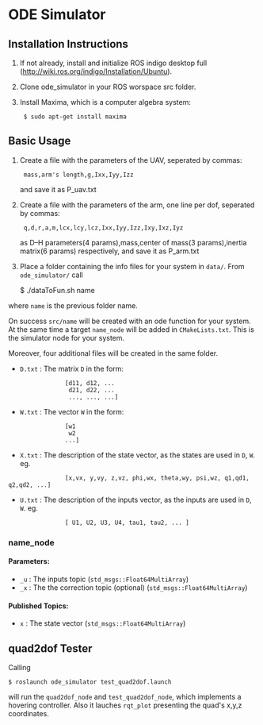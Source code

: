 ODE Simulator
=============

## Installation Instructions

1. If not already, install  and initialize ROS indigo desktop full (http://wiki.ros.org/indigo/Installation/Ubuntu).
2. Clone ode_simulator in your ROS worspace src folder.
3. Install Maxima, which is a computer algebra system:

		$ sudo apt-get install maxima


## Basic Usage

1. Create a file with the parameters of the UAV, seperated by commas:

		mass,arm's length,g,Ixx,Iyy,Izz
		
	and save it as P_uav.txt

2. Create a file with the parameters of the arm, one line per dof, seperated by commas:

		q,d,r,a,m,lcx,lcy,lcz,Ixx,Iyy,Izz,Ixy,Ixz,Iyz	
	as D–H parameters(4 params),mass,center of mass(3 params),inertia matrix(6 params) respectively,
	and save it as P_arm.txt

3. Place a folder containing the info files for your system in `data/`.
From `ode_simulator/` call

	$ ./dataToFun.sh name

where `name` is the previous folder name.

On success `src/name` will be created with an ode function for your system.
At the same time a target `name_node` will be added in `CMakeLists.txt`.
This is the simulator node for your system.

Moreover, four additional files will be created in the same folder.

* `D.txt` : The matrix `D` in the form:
```
                [d11, d12, ...
                 d21, d22, ...
                 ..., ..., ...]
```

* `W.txt` : The vector `W` in the form:
```
                [w1
                 w2
                ...]
```


* `X.txt` : The description of the state vector, as the states are used in `D`, `W`.
            eg.
```
                [x,vx, y,vy, z,vz, phi,wx, theta,wy, psi,wz, q1,qd1, q2,qd2, ...]
```

* `U.txt` : The description of the inputs vector, as the inputs are used in `D`, `W`.
            eg.
```
                [ U1, U2, U3, U4, tau1, tau2, ... ]
```

### name_node

#### Parameters:
* `_u` : The inputs topic (`std_msgs::Float64MultiArray`)
* `_x` : The the correction topic (optional) (`std_msgs::Float64MultiArray`)

#### Published Topics:
* `x`  : The state vector (`std_msgs::Float64MultiArray`)


## quad2dof Tester

Calling

	$ roslaunch ode_simulator test_quad2dof.launch

will run the `quad2dof_node` and `test_quad2dof_node`, which implements a hovering controller.
Also it lauches `rqt_plot` presenting the quad's x,y,z coordinates.



